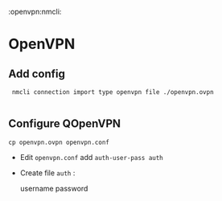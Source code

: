 :openvpn:nmcli:

# OpenVPN

## Add config

```
 nmcli connection import type openvpn file ./openvpn.ovpn
 
```

## Configure QOpenVPN

    cp openvpn.ovpn openvpn.conf

*   Edit `openvpn.conf` add `auth-user-pass auth`
*   Create file `auth` :

    <!---->
    
    username
    password

